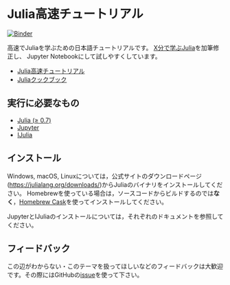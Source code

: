 # Julia高速チュートリアル

[![Binder](https://mybinder.org/badge_logo.svg)](https://mybinder.org/v2/gh/kozo2/Julia-Tutorial/master)

高速でJuliaを学ぶための日本語チュートリアルです。
[X分で学ぶJulia](http://bicycle1885.hatenablog.com/entry/2014/12/01/050522)を加筆修正し、
Jupyter Notebookにして試しやすくしています。

* [Julia高速チュートリアル](https://nbviewer.jupyter.org/github/bicycle1885/Julia-Tutorial/blob/master/Julia%E9%AB%98%E9%80%9F%E3%83%81%E3%83%A5%E3%83%BC%E3%83%88%E3%83%AA%E3%82%A2%E3%83%AB.ipynb)
* [Juliaクックブック](https://nbviewer.jupyter.org/github/bicycle1885/Julia-Tutorial/blob/master/Julia%E3%82%AF%E3%83%83%E3%82%AF%E3%83%96%E3%83%83%E3%82%AF.ipynb)

## 実行に必要なもの

* [Julia (≥ 0.7)](http://julialang.org/downloads/)
* [Jupyter](http://jupyter.readthedocs.org/en/latest/install.html)
* [IJulia](https://github.com/JuliaLang/IJulia.jl)

## インストール

Windows, macOS, Linuxについては，公式サイトのダウンロードページ(<https://julialang.org/downloads/>)からJuliaのバイナリをインストールしてください。
Homebrewを使っている場合は，ソースコードからビルドするのでは**なく**，[Homebrew Cask](https://github.com/Homebrew/homebrew-cask)を使ってインストールしてください。

JupyterとIJuliaのインストールについては，それぞれのドキュメントを参照してください。

## フィードバック

この辺がわからない・このテーマを扱ってほしいなどのフィードバックは大歓迎です。その際にはGitHubの[issue](https://github.com/bicycle1885/Julia-Tutorial/issues)を使って下さい。
